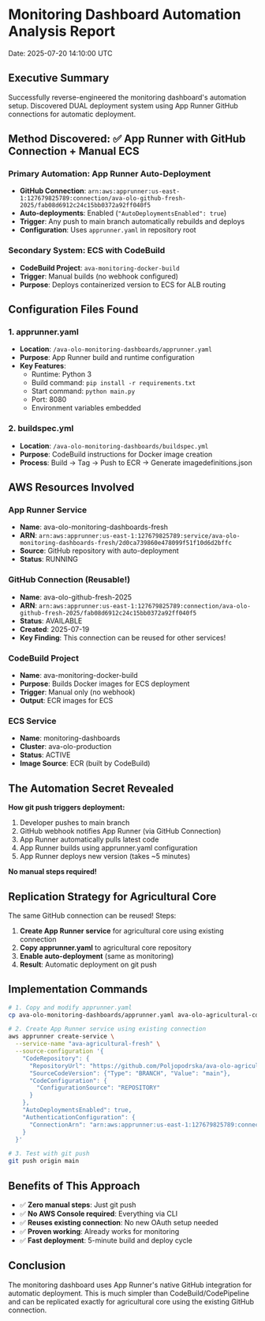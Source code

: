 # Monitoring Dashboard Automation Analysis Report
Date: 2025-07-20 14:10:00 UTC

## Executive Summary
Successfully reverse-engineered the monitoring dashboard's automation setup. Discovered DUAL deployment system using App Runner GitHub connections for automatic deployment.

## Method Discovered: ✅ App Runner with GitHub Connection + Manual ECS

### Primary Automation: App Runner Auto-Deployment
- **GitHub Connection**: `arn:aws:apprunner:us-east-1:127679825789:connection/ava-olo-github-fresh-2025/fab08d6912c24c15bb0372a92ff040f5`
- **Auto-deployments**: Enabled (`"AutoDeploymentsEnabled": true`)
- **Trigger**: Any push to main branch automatically rebuilds and deploys
- **Configuration**: Uses `apprunner.yaml` in repository root

### Secondary System: ECS with CodeBuild
- **CodeBuild Project**: `ava-monitoring-docker-build`
- **Trigger**: Manual builds (no webhook configured)
- **Purpose**: Deploys containerized version to ECS for ALB routing

## Configuration Files Found

### 1. apprunner.yaml
- **Location**: `/ava-olo-monitoring-dashboards/apprunner.yaml`
- **Purpose**: App Runner build and runtime configuration
- **Key Features**:
  - Runtime: Python 3
  - Build command: `pip install -r requirements.txt`
  - Start command: `python main.py`
  - Port: 8080
  - Environment variables embedded

### 2. buildspec.yml
- **Location**: `/ava-olo-monitoring-dashboards/buildspec.yml`
- **Purpose**: CodeBuild instructions for Docker image creation
- **Process**: Build → Tag → Push to ECR → Generate imagedefinitions.json

## AWS Resources Involved

### App Runner Service
- **Name**: ava-olo-monitoring-dashboards-fresh
- **ARN**: `arn:aws:apprunner:us-east-1:127679825789:service/ava-olo-monitoring-dashboards-fresh/2d0ca739860e478099f51f10d6d2bffc`
- **Source**: GitHub repository with auto-deployment
- **Status**: RUNNING

### GitHub Connection (Reusable!)
- **Name**: ava-olo-github-fresh-2025
- **ARN**: `arn:aws:apprunner:us-east-1:127679825789:connection/ava-olo-github-fresh-2025/fab08d6912c24c15bb0372a92ff040f5`
- **Status**: AVAILABLE
- **Created**: 2025-07-19
- **Key Finding**: This connection can be reused for other services!

### CodeBuild Project
- **Name**: ava-monitoring-docker-build
- **Purpose**: Builds Docker images for ECS deployment
- **Trigger**: Manual only (no webhook)
- **Output**: ECR images for ECS

### ECS Service
- **Name**: monitoring-dashboards
- **Cluster**: ava-olo-production
- **Status**: ACTIVE
- **Image Source**: ECR (built by CodeBuild)

## The Automation Secret Revealed

**How git push triggers deployment:**
1. Developer pushes to main branch
2. GitHub webhook notifies App Runner (via GitHub Connection)
3. App Runner automatically pulls latest code
4. App Runner builds using apprunner.yaml configuration
5. App Runner deploys new version (takes ~5 minutes)

**No manual steps required!**

## Replication Strategy for Agricultural Core

The same GitHub connection can be reused! Steps:

1. **Create App Runner service** for agricultural core using existing connection
2. **Copy apprunner.yaml** to agricultural core repository
3. **Enable auto-deployment** (same as monitoring)
4. **Result**: Automatic deployment on git push

## Implementation Commands

```bash
# 1. Copy and modify apprunner.yaml
cp ava-olo-monitoring-dashboards/apprunner.yaml ava-olo-agricultural-core/apprunner.yaml

# 2. Create App Runner service using existing connection
aws apprunner create-service \
  --service-name "ava-agricultural-fresh" \
  --source-configuration '{
    "CodeRepository": {
      "RepositoryUrl": "https://github.com/Poljopodrska/ava-olo-agricultural-core",
      "SourceCodeVersion": {"Type": "BRANCH", "Value": "main"},
      "CodeConfiguration": {
        "ConfigurationSource": "REPOSITORY"
      }
    },
    "AutoDeploymentsEnabled": true,
    "AuthenticationConfiguration": {
      "ConnectionArn": "arn:aws:apprunner:us-east-1:127679825789:connection/ava-olo-github-fresh-2025/fab08d6912c24c15bb0372a92ff040f5"
    }
  }'

# 3. Test with git push
git push origin main
```

## Benefits of This Approach
- ✅ **Zero manual steps**: Just git push
- ✅ **No AWS Console required**: Everything via CLI
- ✅ **Reuses existing connection**: No new OAuth setup needed
- ✅ **Proven working**: Already works for monitoring
- ✅ **Fast deployment**: 5-minute build and deploy cycle

## Conclusion
The monitoring dashboard uses App Runner's native GitHub integration for automatic deployment. This is much simpler than CodeBuild/CodePipeline and can be replicated exactly for agricultural core using the existing GitHub connection.